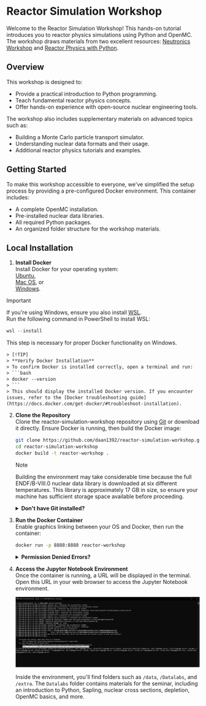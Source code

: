# Reactor Simulation Workshop

Welcome to the Reactor Simulation Workshop! This hands-on tutorial introduces you to reactor physics simulations using Python and OpenMC. The workshop draws materials from two excellent resources: [Neutronics Workshop](https://github.com/fusion-energy/neutronics-workshop.git) and [Reactor Physics with Python](https://github.com/ezsolti/RFP.git).

## Overview

This workshop is designed to:
- Provide a practical introduction to Python programming.
- Teach fundamental reactor physics concepts.
- Offer hands-on experience with open-source nuclear engineering tools.

The workshop also includes supplementary materials on advanced topics such as:
- Building a Monte Carlo particle transport simulator.
- Understanding nuclear data formats and their usage.
- Additional reactor physics tutorials and examples.

## Getting Started

To make this workshop accessible to everyone, we've simplified the setup process by providing a pre-configured Docker environment. This container includes:
- A complete OpenMC installation.
- Pre-installed nuclear data libraries.
- All required Python packages.
- An organized folder structure for the workshop materials.

## Local Installation

1. **Install Docker**  
    Install Docker for your operating system:  
    [Ubuntu](https://docs.docker.com/install/linux/docker-ce/ubuntu/),  
    [Mac OS](https://store.docker.com/editions/community/docker-ce-desktop-mac), or  
    [Windows](https://hub.docker.com/editions/community/docker-ce-desktop-windows).  

> [!IMPORTANT]
> If you're using Windows, ensure you also install [WSL](https://learn.microsoft.com/en-us/windows/wsl/install).  
> Run the following command in PowerShell to install WSL:  
> ```powershell  
> wsl --install  
> ```  
> This step is necessary for proper Docker functionality on Windows.

    > [!TIP]
    > **Verify Docker Installation**  
    > To confirm Docker is installed correctly, open a terminal and run:  
    > ```bash
    > docker --version
    > ```  
    > This should display the installed Docker version. If you encounter issues, refer to the [Docker troubleshooting guide](https://docs.docker.com/get-docker/#troubleshoot-installation).

2. **Clone the Repository**  
    Clone the reactor-simulation-workshop repository using [Git](https://git-scm.com/book/en/v2/Getting-Started-Installing-Git) or download it directly. Ensure Docker is running, then build the Docker image:  
    ```bash
    git clone https://github.com/daan1392/reactor-simulation-workshop.git
    cd reactor-simulation-workshop
    docker build -t reactor-workshop .
    ```
    > [!NOTE]
    > Building the environment may take considerable time because the full ENDF/B-VIII.0 nuclear data library is downloaded at six different temperatures. This library is approximately 17 GB in size, so ensure your machine has sufficient storage space available before proceeding.

    <details>
    <summary><b>Don't have Git installed?</b></summary>
    You can download the repository as a ZIP file and unzip it instead.
    </details>

3. **Run the Docker Container**  
    Enable graphics linking between your OS and Docker, then run the container:  
    ```bash
    docker run -p 8888:8888 reactor-workshop
    ```

    <details>
    <summary><b>Permission Denied Errors?</b></summary>
    If you're using a Linux or Ubuntu terminal and encounter permission denied errors, try running the command with elevated permissions:  
    ```bash
    sudo docker run -p 8888:8888 reactor-workshop
    ```  
    Enter your password when prompted.
    </details>

4. **Access the Jupyter Notebook Environment**  
    Once the container is running, a URL will be displayed in the terminal. Open this URL in your web browser to access the Jupyter Notebook environment.  

    ![Open the environment](docker-run.png)

    Inside the environment, you'll find folders such as `/data`, `/Datalabs`, and `/extra`. The `Datalabs` folder contains materials for the seminar, including an introduction to Python, Sapling, nuclear cross sections, depletion, OpenMC basics, and more.